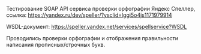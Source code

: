 Тестирование SOAP API сервиса проверки орфографии Яндекс Спеллер, ссылка: https://yandex.ru/dev/speller/?ysclid=lggi5o4js1171979914

WSDL-документ: https://speller.yandex.net/services/spellservice?WSDL

Проводились проверки орфографии и отображения правильности написания прописных/строчных букв. 